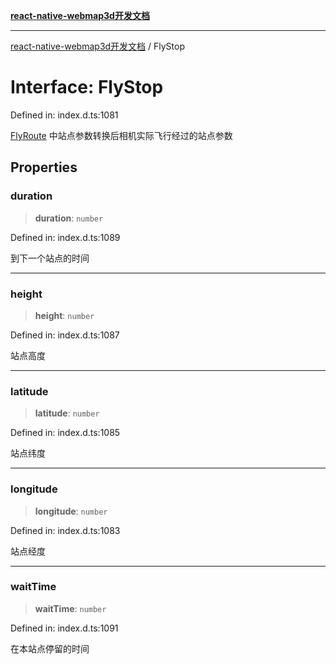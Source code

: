 [**react-native-webmap3d开发文档**](../README.md)

***

[react-native-webmap3d开发文档](../globals.md) / FlyStop

# Interface: FlyStop

Defined in: index.d.ts:1081

[FlyRoute](FlyRoute.md) 中站点参数转换后相机实际飞行经过的站点参数

## Properties

### duration

> **duration**: `number`

Defined in: index.d.ts:1089

到下一个站点的时间

***

### height

> **height**: `number`

Defined in: index.d.ts:1087

站点高度

***

### latitude

> **latitude**: `number`

Defined in: index.d.ts:1085

站点纬度

***

### longitude

> **longitude**: `number`

Defined in: index.d.ts:1083

站点经度

***

### waitTime

> **waitTime**: `number`

Defined in: index.d.ts:1091

在本站点停留的时间
